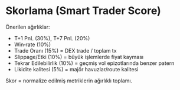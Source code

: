 # Skorlama (Smart Trader Score)

Önerilen ağırlıklar:
- T+1 PnL (30%), T+7 PnL (20%)
- Win‑rate (10%)
- Trade Oranı (15%) = DEX trade / toplam tx
- Slippage/Etki (10%) = büyük işlemlerde fiyat kayması
- Tekrar Edilebilirlik (10%) = geçmiş vol epizotlarında benzer patern
- Likidite kalitesi (5%) = majör havuzlar/route kalitesi

Skor = normalize edilmiş metriklerin ağırlıklı toplamı.

